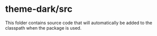 # theme-dark/src

This folder contains source code that will automatically be added to the classpath when
the package is used.
